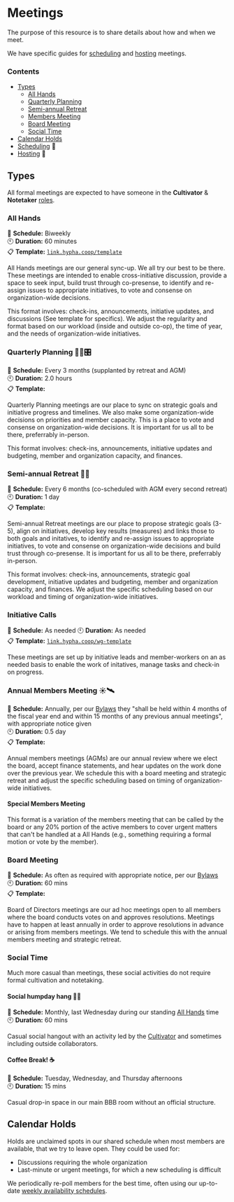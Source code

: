 # Meetings

The purpose of this resource is to share details about how and when we
meet.

We have specific guides for [scheduling][scheduling] and
[hosting][hosting] meetings.

### Contents

- [Types](#types)
  - [All Hands](#all-hands)
  - [Quarterly Planning](#quarterly-planning-🐛🌱🎛️)
  - [Semi-annual Retreat](#semi-annual-retreat-🌴🍹)
  - [Members Meeting](#annual-members-meeting-☀️🛰️)
  - [Board Meeting](#board-meeting)
  - [Social Time](#social-time)
- [Calendar Holds](#calendar-holds)
- [Scheduling][scheduling] 🔗
- [Hosting][hosting] 🔗


## Types

All formal meetings are expected to have someone in the **Cultivator** &
**Notetaker** [roles][roles].


### All Hands

📆 **Schedule:** Biweekly  
🕙 **Duration:** 60 minutes   
📋 **Template:** [`link.hypha.coop/template`](https://link.hypha.coop/template)

All Hands meetings are our general sync-up. We all try our best to be there. These meetings are intended to enable cross-initiative discussion, provide a space to seek input, build trust through co-presense, to identify and re-assign issues to appropriate initiatives, to vote and consense on organization-wide decisions. 

This format involves: check-ins, announcements, initiative updates, and discussions (See template for specifics). We adjust the regularity and format based on our workload (inside and outside co-op), the time of year, and the needs of organization-wide initiatives.


### Quarterly Planning 🐛🌱🎛️ 

📆 **Schedule:** Every 3 months (supplanted by retreat and AGM)   
🕙 **Duration:** 2.0 hours   
📋 **Template:** 

Quarterly Planning meetings are our place to sync on strategic goals and initiative progress and timelines. We also make some organization-wide decisions on priorities and member capacity. This is a place to vote and consense on organization-wide decisions. It is important for us all to be there, preferrably in-person. 

This format involves: check-ins, announcements, initiative updates and budgeting, member and organization capacity, and finances.


### Semi-annual Retreat 🌴🍹

📆 **Schedule:** Every 6 months (co-scheduled with AGM every second retreat)   
🕙 **Duration:** 1 day   
📋 **Template:** 

Semi-annual Retreat meetings are our place to propose strategic goals (3-5), align on initiatives, develop key results (measures) and links those to both goals and initatives, to identify and re-assign issues to appropriate initiatives, to vote and consense on organization-wide decisions and build trust through co-presense. 
It is important for us all to be there, preferrably in-person.

This format involves: check-ins, announcements, strategic goal development, initiative updates and budgeting, member and organization capacity, and finances. We adjust the specific scheduling based on our workload and timing of organization-wide initiatives.


### Initiative Calls

📆 **Schedule:** As needed
🕙 **Duration:** As needed  
📋 **Template:** [`link.hypha.coop/wg-template`](https://link.hypha.coop/wg-template)

These meetings are set up by initiative leads and member-workers on an as needed basis to enable the work of initatives, manage tasks and check-in on progress.


### Annual Members Meeting ☀️🛰️

📆 **Schedule:** Annually, per our [Bylaws][bylaws-3] they "shall be held within 4 months of the fiscal year end and within 15 months of any previous annual meetings", with appropriate notice given  
🕙 **Duration:** 0.5 day  
📋 **Template:**  

Annual members meetings (AGMs) are our annual review where we elect the board, accept finance statements, and hear updates on the work done over the previous year. We schedule this with a board meeting and strategic retreat and adjust the specific scheduling based on timing of organization-wide initiatives.

#### Special Members Meeting

This format is a variation of the members meeting that can be called by the board or any 20% portion of the active members to cover urgent matters that can't be handled at a All Hands (e.g., something requiring a formal motion or vote by the member).


### Board Meeting

📆 **Schedule:** As often as required with appropriate notice, per our [Bylaws][bylaws-4]  
🕙 **Duration:** 60 mins  
📋 **Template:** 

Board of Directors meetings are our ad hoc meetings open to all members where the board conducts votes on and approves resolutions. Meetings have to happen at least annually in order to approve resolutions in advance or arising from members meetings. We tend to schedule this with the annual members meeting and strategic retreat.


### Social Time 

Much more casual than meetings, these social activities do not require formal cultivation and notetaking.

#### Social humpday hang 🍄🌻

📆 **Schedule:** Monthly, last Wednesday during our standing [All Hands](#all-hands) time  
🕙 **Duration:** 60 mins  

Casual social hangout with an activity led by the [Cultivator][cultivator] and sometimes including outside collaborators.

#### Coffee Break! ☕

📆 **Schedule:** Tuesday, Wednesday, and Thursday afternoons  
🕙 **Duration:** 15 mins  

Casual drop-in space in our main BBB room without an official structure.


## Calendar Holds

Holds are unclaimed spots in our shared schedule when most members are
available, that we try to leave open. They could be used for:

- Discussions requiring the whole organization
- Last-minute or urgent meetings, for which a new scheduling is
  difficult

We periodically re-poll members for the best time, often using our
up-to-date [weekly availability schedules][schedules].

   [roles]: /roles.md
   [cultivator]: /roles.md#cultivator-aka-meeting-chair
   [bylaws-3]: /bylaws.md#3-member-meetings
   [bylaws-4]: /bylaws.md#4-board-of-directors
   [scheduling]: /guides.md#scheduling-a-meeting
   [hosting]: /guides.md#hosting-a-meeting
   [availability]: https://link.hypha.coop/availability
   [schedules]: https://link.hypha.coop/schedules
   [meetings]: https://link.hypha.coop/meetings
   [template]: https://link.hypha.coop/template
